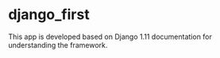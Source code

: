 # django_first
This app is developed based on Django 1.11 documentation for understanding the framework.
